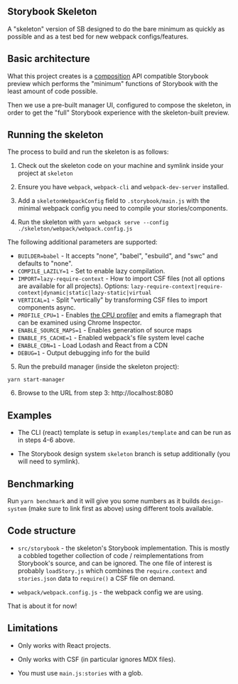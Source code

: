 ## Storybook Skeleton

A "skeleton" version of SB designed to do the bare minimum as quickly as possible and as a test bed for new webpack configs/features.

## Basic architecture

What this project creates is a [composition](https://storybook.js.org/docs/react/workflows/storybook-composition) API compatible Storybook preview which performs the "minimum" functions of Storybook with the least amount of code possible.

Then we use a pre-built manager UI, configured to compose the skeleton, in order to get the "full" Storybook experience with the skeleton-built preview.

## Running the skeleton

The process to build and run the skeleton is as follows:

1. Check out the skeleton code on your machine and symlink inside your project at `skeleton`

2. Ensure you have `webpack`, `webpack-cli` and `webpack-dev-server` installed.

3. Add a `skeletonWebpackConfig` field to `.storybook/main.js` with the minimal webpack config you need to compile your stories/components.

4. Run the skeleton with `yarn webpack serve --config ./skeleton/webpack/webpack.config.js`

The following additional parameters are supported:

- `BUILDER=babel` - It accepts "none", "babel", "esbuild", and "swc" and defaults to "none".
- `COMPILE_LAZILY=1` - Set to enable lazy compilation.
- `IMPORT=lazy-require-context` - How to import CSF files (not all options are available for all projects). Options: `lazy-require-context|require-context|dynamic|static|lazy-static|virtual`
- `VERTICAL=1` - Split "vertically" by transforming CSF files to import components async.
- `PROFILE_CPU=1` - Enables [the CPU profiler](https://github.com/jantimon/cpuprofile-webpack-plugin) and emits a flamegraph that can be examined using Chrome Inspector.
- `ENABLE_SOURCE_MAPS=1` - Enables generation of source maps
- `ENABLE_FS_CACHE=1` - Enabled webpack's file system level cache
- `ENABLE_CDN=1` - Load Lodash and React from a CDN
- `DEBUG=1` - Output debugging info for the build

5. Run the prebuild manager (inside the skeleton project):

```
yarn start-manager
```

6. Browse to the URL from step 3: http://localhost:8080

## Examples

- The CLI (react) template is setup in `examples/template` and can be run as in steps 4-6 above.

- The Storybook design system `skeleton` branch is setup additionally (you will need to symlink).

## Benchmarking

Run `yarn benchmark` and it will give you some numbers as it builds `design-system` (make sure to link first as above) using different tools available.

## Code structure

- `src/storybook` - the skeleton's Storybook implementation. This is mostly a cobbled together collection of code / reimplementations from Storybook's source, and can be ignored. The one file of interest is probably `loadStory.js` which combines the `require.context` and `stories.json` data to `require()` a CSF file on demand.

- `webpack/webpack.config.js` - the webpack config we are using.

That is about it for now!

## Limitations

- Only works with React projects.

- Only works with CSF (in particular ignores MDX files).

- You must use `main.js:stories` with a glob.
